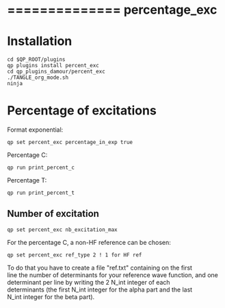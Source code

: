 ==============
percentage_exc
==============

# Installation
```
cd $QP_ROOT/plugins
qp plugins install percent_exc
cd qp_plugins_damour/percent_exc
./TANGLE_org_mode.sh
ninja
```

# Percentage of excitations
Format exponential:  
```
qp set percent_exc percentage_in_exp true
```
Percentage C:   
```
qp run print_percent_c
```
Percentage T:
```
qp run print_percent_t
```

## Number of excitation
```
qp set percent_exc nb_excitation_max
```

For the percentage C, a non-HF reference can be chosen:  
```
qp set percent_exc ref_type 2 ! 1 for HF ref
```
To do that you have to create a file "ref.txt" containing on the first  
line the number of determinants for your reference wave function, and one  
determinant per line by writing the 2 N_int integer of each  
determinants (the first N_int integer for the alpha part and the last  
N_int integer for the beta part).

